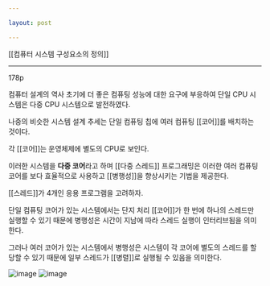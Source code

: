 ```yaml
---

layout: post

---
```


[[컴퓨터 시스템 구성요소의 정의]]

***

178p

컴퓨터 설계의 역사 초기에 더 좋은 컴퓨팅 성능에 대한 요구에 부응하여 단일 CPU 시스템은 다중 CPU 시스템으로 발전하였다.

나중의 비슷한 시스템 설계 추세는 단일 컴퓨팅 칩에 여러 컴퓨팅 [[코어]]를 배치하는 것이다.

각 [[코어]]는 운영체제에 별도의 CPU로 보인다.

이러한 시스템을 **다중 코어**라고 하며 [[다중 스레드]] 프로그래밍은 이러한 여러 컴퓨팅 코어를 보다 효율적으로 사용하고 [[병행성]]을 향상시키는 기법을 제공한다.

[[스레드]]가 4개인 응용 프로그램을 고려하자.

단일 컴퓨팅 코어가 있는 시스템에서는 단지 처리 [[코어]]가 한 번에 하나의 스레드만 실행할 수 있기 때문에 병행성은 시간이 지남에 따라 스레드 실행이 인터리브됨을 의미한다.

그러나 여러 코어가 있는 시스템에서 병행성은 시스템이 각 코어에 별도의 스레드를 할당할 수 있기 때문에 일부 스레드가 [[병렬]]로 실행될 수 있음을 의미한다.

![image](https://user-images.githubusercontent.com/116250393/211319741-c7950236-135e-4c43-933b-11e3de84dc75.png)
![image](https://user-images.githubusercontent.com/116250393/211319789-61bc8aab-2b99-40b6-9f80-ab393b0ab0f2.png)

